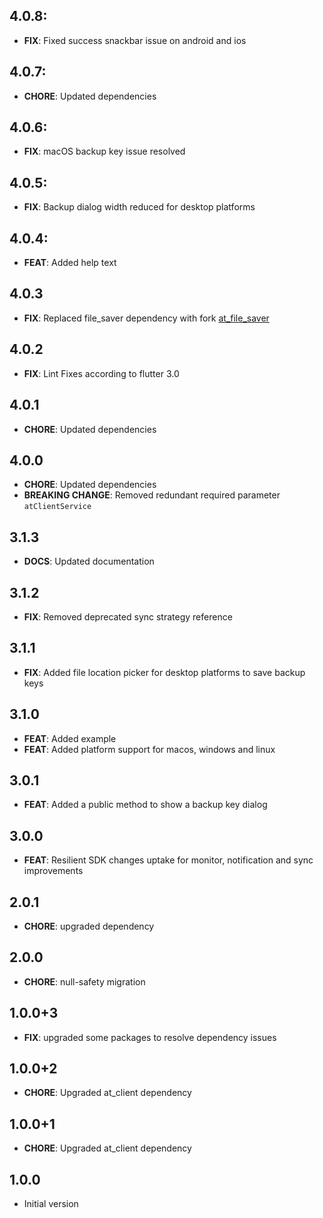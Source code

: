## 4.0.8:
- **FIX**: Fixed success snackbar issue on android and ios

## 4.0.7:
- **CHORE**: Updated dependencies

## 4.0.6:
- **FIX**: macOS backup key issue resolved

## 4.0.5:
- **FIX**: Backup dialog width reduced for desktop platforms

## 4.0.4:
- **FEAT**: Added help text

## 4.0.3
- **FIX**: Replaced file_saver dependency with fork [at_file_saver](https://pub.dev/packages/at_file_saver)

## 4.0.2
- **FIX**: Lint Fixes according to flutter 3.0

## 4.0.1
- **CHORE**: Updated dependencies

## 4.0.0
- **CHORE**: Updated dependencies
- **BREAKING CHANGE**: Removed redundant required parameter `atClientService`

## 3.1.3
- **DOCS**: Updated documentation

## 3.1.2
- **FIX**: Removed deprecated sync strategy reference

## 3.1.1
- **FIX**: Added file location picker for desktop platforms to save backup keys

## 3.1.0
- **FEAT**: Added example
- **FEAT**: Added platform support for macos, windows and linux

## 3.0.1
-  **FEAT**: Added a public method to show a backup key dialog

## 3.0.0
- **FEAT**: Resilient SDK changes uptake for monitor, notification and sync improvements

## 2.0.1
- **CHORE**: upgraded dependency

## 2.0.0
- **CHORE**: null-safety migration

## 1.0.0+3
- **FIX**: upgraded some packages to resolve dependency issues

## 1.0.0+2
- **CHORE**: Upgraded at_client dependency

## 1.0.0+1
- **CHORE**: Upgraded at_client dependency

## 1.0.0
- Initial version